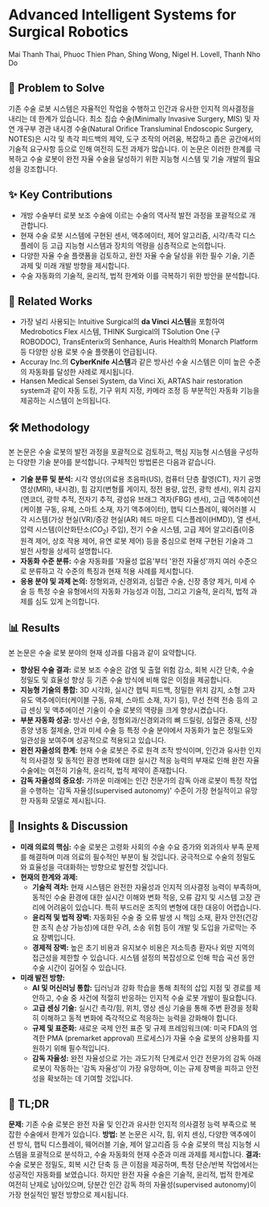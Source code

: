 # Advanced Intelligent Systems for Surgical Robotics
Mai Thanh Thai, Phuoc Thien Phan, Shing Wong, Nigel H. Lovell, Thanh Nho Do

## 🧩 Problem to Solve
기존 수술 로봇 시스템은 자율적인 작업을 수행하고 인간과 유사한 인지적 의사결정을 내리는 데 한계가 있습니다. 최소 침습 수술(Minimally Invasive Surgery, MIS) 및 자연 개구부 경관 내시경 수술(Natural Orifice Transluminal Endoscopic Surgery, NOTES)은 시각 및 촉각 피드백의 제약, 도구 조작의 어려움, 복잡하고 좁은 공간에서의 기술적 요구사항 등으로 인해 여전히 도전 과제가 많습니다. 이 논문은 이러한 한계를 극복하고 수술 로봇이 완전 자율 수술을 달성하기 위한 지능형 시스템 및 기술 개발의 필요성을 강조합니다.

## ✨ Key Contributions
*   개방 수술부터 로봇 보조 수술에 이르는 수술의 역사적 발전 과정을 포괄적으로 개관합니다.
*   현재 수술 로봇 시스템에 구현된 센서, 액추에이터, 제어 알고리즘, 시각/촉각 디스플레이 등 고급 지능형 시스템과 장치의 역량을 심층적으로 논의합니다.
*   다양한 자율 수술 플랫폼을 검토하고, 완전 자율 수술 달성을 위한 필수 기술, 기존 과제 및 미래 개발 방향을 제시합니다.
*   수술 자동화의 기술적, 윤리적, 법적 한계와 이를 극복하기 위한 방안을 분석합니다.

## 📎 Related Works
*   가장 널리 사용되는 Intuitive Surgical의 **da Vinci 시스템**을 포함하여 Medrobotics Flex 시스템, THINK Surgical의 TSolution One (구 ROBODOC), TransEnterix의 Senhance, Auris Health의 Monarch Platform 등 다양한 상용 로봇 수술 플랫폼이 언급됩니다.
*   Accuray Inc.의 **CyberKnife 시스템**과 같은 방사선 수술 시스템은 이미 높은 수준의 자동화를 달성한 사례로 제시됩니다.
*   Hansen Medical Sensei System, da Vinci Xi, ARTAS hair restoration system과 같이 자동 도킹, 기구 위치 지정, 카메라 조정 등 부분적인 자동화 기능을 제공하는 시스템이 논의됩니다.

## 🛠️ Methodology
본 논문은 수술 로봇의 발전 과정을 포괄적으로 검토하고, 핵심 지능형 시스템을 구성하는 다양한 기술 분야를 분석합니다. 구체적인 방법론은 다음과 같습니다.
*   **기술 분류 및 분석:** 시각 영상(의료용 초음파(US), 컴퓨터 단층 촬영(CT), 자기 공명 영상(MRI), 내시경), 힘 감지(변형률 게이지, 정전 용량, 압전, 광학 센서), 위치 감지(엔코더, 광학 추적, 전자기 추적, 광섬유 브래그 격자(FBG) 센서), 고급 액추에이션(케이블 구동, 유체, 스마트 소재, 자기 액추에이터), 햅틱 디스플레이, 웨어러블 시각 시스템(가상 현실(VR)/증강 현실(AR) 헤드 마운트 디스플레이(HMD)), 열 센서, 압력 시스템(이산화탄소($CO_2$) 주입), 전기 수술 시스템, 고급 제어 알고리즘(이중 원격 제어, 상호 작용 제어, 유연 로봇 제어) 등을 중심으로 현재 구현된 기술과 그 발전 사항을 상세히 설명합니다.
*   **자동화 수준 분류:** 수술 자동화를 '자율성 없음'부터 '완전 자율성'까지 여러 수준으로 분류하고 각 수준의 특징과 현재 적용 사례를 제시합니다.
*   **응용 분야 및 과제 논의:** 정형외과, 신경외과, 심혈관 수술, 신장 종양 제거, 미세 수술 등 특정 수술 유형에서의 자동화 가능성과 이점, 그리고 기술적, 윤리적, 법적 과제를 심도 있게 논의합니다.

## 📊 Results
본 논문은 수술 로봇 분야의 현재 성과를 다음과 같이 요약합니다.
*   **향상된 수술 결과:** 로봇 보조 수술은 감염 및 출혈 위험 감소, 회복 시간 단축, 수술 정밀도 및 효율성 향상 등 기존 수술 방식에 비해 많은 이점을 제공합니다.
*   **지능형 기술의 통합:** 3D 시각화, 실시간 햅틱 피드백, 정밀한 위치 감지, 소형 고자유도 액추에이터(케이블 구동, 유체, 스마트 소재, 자기 등), 무선 전력 전송 등의 고급 센싱 및 액추에이션 기술이 수술 로봇의 역량을 크게 향상시켰습니다.
*   **부분 자동화 성공:** 방사선 수술, 정형외과/신경외과의 뼈 드릴링, 심혈관 중재, 신장 종양 냉동 절제술, 안과 미세 수술 등 특정 수술 분야에서 자동화가 높은 정밀도와 일관성을 보여주며 성공적으로 적용되고 있습니다.
*   **완전 자율성의 한계:** 현재 수술 로봇은 주로 원격 조작 방식이며, 인간과 유사한 인지적 의사결정 및 동적인 환경 변화에 대한 실시간 적응 능력의 부재로 인해 완전 자율 수술에는 여전히 기술적, 윤리적, 법적 제약이 존재합니다.
*   **감독 자율성의 중요성:** 가까운 미래에는 인간 전문가의 감독 아래 로봇이 특정 작업을 수행하는 '감독 자율성(supervised autonomy)' 수준이 가장 현실적이고 유망한 자동화 모델로 제시됩니다.

## 🧠 Insights & Discussion
*   **미래 의료의 핵심:** 수술 로봇은 고령화 사회의 수술 수요 증가와 외과의사 부족 문제를 해결하며 미래 의료의 필수적인 부분이 될 것입니다. 궁극적으로 수술의 정밀도와 효율성을 극대화하는 방향으로 발전할 것입니다.
*   **현재의 한계와 과제:**
    *   **기술적 격차:** 현재 시스템은 완전한 자율성과 인지적 의사결정 능력이 부족하며, 동적인 수술 환경에 대한 실시간 이해와 변화 적응, 오류 감지 및 시스템 고장 관리에 어려움이 있습니다. 특히 부드러운 조직의 변형에 대한 대응이 어렵습니다.
    *   **윤리적 및 법적 장벽:** 자동화된 수술 중 오류 발생 시 책임 소재, 환자 안전(건강한 조직 손상 가능성)에 대한 우려, 소송 위험 등이 개발 및 도입을 가로막는 주요 장벽입니다.
    *   **경제적 장벽:** 높은 초기 비용과 유지보수 비용은 저소득층 환자나 외딴 지역의 접근성을 제한할 수 있습니다. 시스템 설정의 복잡성으로 인해 학습 곡선 동안 수술 시간이 길어질 수 있습니다.
*   **미래 발전 방향:**
    *   **AI 및 머신러닝 통합:** 딥러닝과 강화 학습을 통해 최적의 삽입 지점 및 경로를 제안하고, 수술 중 사건에 적절히 반응하는 인지적 수술 로봇 개발이 필요합니다.
    *   **고급 센싱 기술:** 실시간 촉각/힘, 위치, 영상 센싱 기술을 통해 주변 환경을 정확히 이해하고 동적 변화에 즉각적으로 적응하는 능력을 강화해야 합니다.
    *   **규제 및 표준화:** 새로운 국제 안전 표준 및 규제 프레임워크(예: 미국 FDA의 엄격한 PMA (premarket approval) 프로세스)가 자율 수술 로봇의 상용화를 지원하기 위해 필수적입니다.
    *   **감독 자율성:** 완전 자율성으로 가는 과도기적 단계로서 인간 전문가의 감독 아래 로봇이 작동하는 '감독 자율성'이 가장 유망하며, 이는 규제 장벽을 피하고 안전성을 확보하는 데 기여할 것입니다.

## 📌 TL;DR
**문제:** 기존 수술 로봇은 완전 자율 및 인간과 유사한 인지적 의사결정 능력 부족으로 복잡한 수술에서 한계가 있습니다.
**방법:** 본 논문은 시각, 힘, 위치 센싱, 다양한 액추에이션 방식, 햅틱 디스플레이, 웨어러블 기술, 제어 알고리즘 등 수술 로봇의 핵심 지능형 시스템을 포괄적으로 분석하고, 수술 자동화의 현재 수준과 미래 과제를 제시합니다.
**결과:** 수술 로봇은 정밀도, 회복 시간 단축 등 큰 이점을 제공하며, 특정 단순/반복 작업에서는 성공적인 자동화를 보였습니다. 하지만 완전 자율 수술은 기술적, 윤리적, 법적 한계로 여전히 난제로 남아있으며, 당분간 인간 감독 하의 자율성(supervised autonomy)이 가장 현실적인 발전 방향으로 제시됩니다.